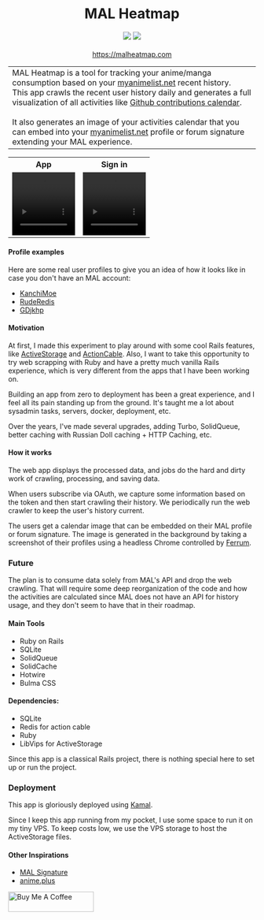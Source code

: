 <h1 align="center">
  MAL Heatmap
</h1>

<h4 align="center">
  <a href="https://github.com/andersonkrs/malheatmap/actions/workflows/ci.yml"><img src="https://github.com/andersonkrs/malheatmap/actions/workflows/ci.yml/badge.svg"/></a>
  <a href="https://uptime.betterstack.com/?utm_source=status_badge"><img src="https://uptime.betterstack.com/status-badges/v1/monitor/14ang.svg"/></a>
</h4>

<p align="center">
 <a href="https://malheatmap.com">https://malheatmap.com</a>
</p>

<table>
    <tr>
        <td>
          MAL Heatmap is a tool for tracking your anime/manga consumption based on your <a href='https://myanimelist.net'>myanimelist.net</a> recent history.<br>
          This app crawls the recent user history daily and generates a full visualization of all activities like <a href='https://github.blog/2013-01-07-introducing-contributions/'>Github contributions calendar</a>.
          <br><br>
          It also generates an image of your activities calendar that you can embed into your <a href='https://myanimelist.net'>myanimelist.net</a> profile or forum signature extending your MAL experience.
        </td>
    </tr>
</table>

<table>
  <tr>
    <th>App</th>
    <th>Sign in</th>
  </tr>  
  <tr>
    <td>
      <video src="https://github.com/andersonkrs/malheatmap/assets/3708060/81f3f590-ca46-4f68-9630-5f3afdc50d62" alt="App Demo" width="128" height="128">
    </td> 
    <td>
      <video src="https://github.com/andersonkrs/malheatmap/assets/3708060/d9a045b4-789c-4540-88a6-999af29acc1a" alt="Subscription Demo" width="128" height="128">
    </td> 
  </tr>  
</table>

#### Profile examples

Here are some real user profiles to give you an idea of how it looks like in case you don't have an MAL account:

- [KanchiMoe](https://malheatmap.com/users/KanchiMoe)
- [RudeRedis](https://malheatmap.com/users/RudeRedis)
- [GDjkhp](https://malheatmap.com/users/GDjkhp)

#### Motivation

At first, I made this experiment to play around with some cool Rails features, like [ActiveStorage](https://edgeguides.rubyonrails.org/active_storage_overview.html) and [ActionCable](https://guides.rubyonrails.org/action_cable_overview.html).
Also, I want to take this opportunity to try web scrapping with Ruby and have a pretty much vanilla Rails experience, which is very different from the apps that I have been working on.

Building an app from zero to deployment has been a great experience, and I feel all its pain standing up from the ground. It's taught me a lot about sysadmin tasks, servers, docker, deployment, etc.

Over the years, I've made several upgrades, adding Turbo, SolidQueue, better caching with Russian Doll caching + HTTP Caching, etc.

#### How it works

The web app displays the processed data, and jobs do the hard and dirty work of crawling, processing, and saving data.

When users subscribe via OAuth, we capture some information based on the token and then start crawling their history. We periodically run the web crawler to keep the user's history current.

The users get a calendar image that can be embedded on their MAL profile or forum signature. The image is generated in the background by taking a screenshot of their profiles using a headless Chrome controlled by [Ferrum](https://github.com/rubycdp/ferrum).

### Future

The plan is to consume data solely from MAL's API and drop the web crawling. That will require some deep reorganization of the code and how the activities are calculated since MAL does not have an API for history usage, and they don't seem to have that in their roadmap.

#### Main Tools

- Ruby on Rails
- SQLite
- SolidQueue
- SolidCache
- Hotwire
- Bulma CSS

#### Dependencies:

- SQLite
- Redis for action cable
- Ruby
- LibVips for ActiveStorage

Since this app is a classical Rails project, there is nothing special here to set up or run the project.

### Deployment

This app is gloriously deployed using [Kamal](https://kamal-deploy.org/).

Since I keep this app running from my pocket, I use some space to run it on my tiny VPS. To keep costs low, we use the VPS storage to host the ActiveStorage files.

#### Other Inspirations

- [MAL Signature](https://malsignature.com)
- [anime.plus](https://anime.plus)

<a href="https://www.buymeacoffee.com/andersonkrs" target="_blank"><img src="https://cdn.buymeacoffee.com/buttons/default-orange.png" alt="Buy Me A Coffee" height="41" width="174"></a>
